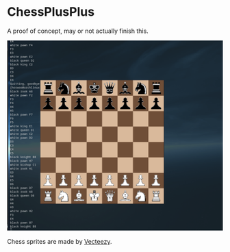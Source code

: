 # ChessPlusPlus
A proof of concept, may or not actually finish this.

![img](readme_img/chess-proof-of-concept.gif)

Chess sprites are made by [Vecteezy](https://www.vecteezy.com/).
